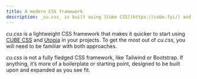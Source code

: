 ```yaml
---
title: A modern CSS framework
description: _cu.css_ is built using [Cube CSS](https://cube.fyi/) and [Utopia](https://utopia.fyi/) fluid responsive design.
---
```


*cu.css* is a lightweight CSS framework that makes it quicker to start using [CUBE CSS](https://cube.fyi/) and [Utopia](https://utopia.fyi/) in your projects. To get the most out of *cu.css*, you will need to be familiar with both approaches. 

*cu.css* is not a fully fledged CSS framework, like Tailwind or Bootstrap. If anything, it’s more of a boilerplate or starting point, designed to be built upon and expanded as you see fit.

